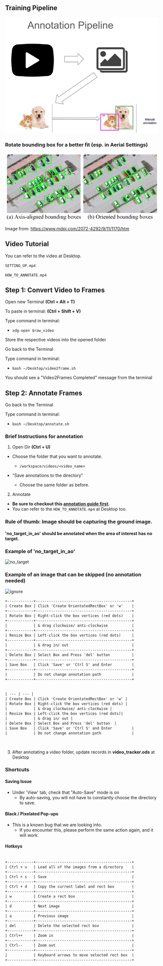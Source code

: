 ## Training Pipeline

![Pipeline](./annotation_pipeline.png)
### Rotate bounding box for a better fit (esp. in Aerial Settings)

![OBB](./obb.png)

Image from: https://www.mdpi.com/2072-4292/9/11/1170/htm

## Video Tutorial
You can refer to the video at Desktop.

```SETTING_UP.mp4```

```HOW_TO_ANNOTATE.mp4```

## Step 1: Convert Video to Frames

Open new Terminal **(Ctrl + Alt + T)**

To paste in terminal: **(Ctrl + Shift + V)**

Type command in terminal: 

  - ```xdg-open $raw_video```

Store the respective videos into the opened folder

Go back to the Terminal

Type command in terminal: 

  - ```bash ~/Desktop/video2frame.sh```

You should see a "Video2Frames Completed" message from the terminal

## Step 2: Annotate Frames

Go back to the Terminal

Type command in terminal: 

  - ```bash ~/Desktop/annotate.sh```

### Brief Instructions for annotation
1. Open Dir **(Ctrl + U)** 
  - Choose the folder that you want to annotate.
    - ```/workspace/videos/<video_name>```
  
  - "Save annotations to the directory"
    - Choose the same folder as before.

2. Annotate
  - **Be sure to checkout this [annotation guide first](./Object%20Detection%20Annotation%20Guide.html).**
  - You can refer to the ```HOW_TO_ANNOTATE.mp4``` at Desktop too.

### Rule of thumb: Image should be capturing the ground image.

#### 'no_target_in_ao' should be annotated when the area of interest has no target.

### Example of 'no_target_in_ao'

![no_target](./no_target_in_ao.jpg)

### Example of an image that can be skipped **(no annotation needed)**

![ignore](./ignore.jpeg)


~~~~~~~
+------------+--------------------------------------------+
| Create Box | Click 'Create OrientatedRectBox' or 'w'    |
+------------+--------------------------------------------+
| Rotate Box | Right-click the box vertices (red dots)    |
+------------+--------------------------------------------+
|            | & drag clockwise/ anti-clockwise           |
+------------+--------------------------------------------+
| Resize Box | Left-click the box vertices (red dots)     |
+------------+--------------------------------------------+
|            | & drag in/ out                             |
+------------+--------------------------------------------+
| Delete Box | Select Box and Press 'del' button          |
+------------+--------------------------------------------+
| Save Box   | Click 'Save' or 'Ctrl S' and Enter         |
+------------+--------------------------------------------+
|            | Do not change annotation path              |
+------------+--------------------------------------------+


| --- | --- |
| Create Box | Click 'Create OrientatedRectBox' or 'w' |
| Rotate Box | Right-click the box vertices (red dots) |
|            | & drag clockwise/ anti-clockwise |
| Resize Box | Left-click the box vertices (red dots)|
|            | & drag in/ out |
| Delete Box | Select Box and Press 'del' button  |
| Save Box   | Click 'Save' or 'Ctrl S' and Enter         |
|            | Do not change annotation path              |



~~~~~~~

3. After annotating a video folder, update records in **video_tracker.ods** at Desktop

### Shortcuts

#### Saving Issue
- Under 'View' tab, check that "Auto-Save" mode is on
  - By auto-saving, you will not have to constantly choose the directory to save.

#### Black / Pixelated Pop-ups
- This is a known bug that we are looking into.
  - If you encounter this, please perform the same action 
    again, and it will work.

#### Hotkeys
~~~~~~~

+------------+--------------------------------------------+
| Ctrl + u   | Load all of the images from a directory    |
+------------+--------------------------------------------+
| Ctrl + s   | Save                                       |
+------------+--------------------------------------------+
| Ctrl + d   | Copy the current label and rect box        |
+------------+--------------------------------------------+
| w          | Create a rect box                          |
+------------+--------------------------------------------+
| d          | Next image                                 |
+------------+--------------------------------------------+
| a          | Previous image                             |
+------------+--------------------------------------------+
| del        | Delete the selected rect box               |
+------------+--------------------------------------------+
| Ctrl++     | Zoom in                                    |
+------------+--------------------------------------------+
| Ctrl--     | Zoom out                                   |
+------------+--------------------------------------------+
|            | Keyboard arrows to move selected rect box  |
+------------+--------------------------------------------+
~~~~~~~